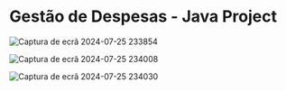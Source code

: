 # Gestão de Despesas - Java Project

![Captura de ecrã 2024-07-25 233854](https://github.com/user-attachments/assets/1c2be95c-d31b-441d-baec-420a51edbb68)

![Captura de ecrã 2024-07-25 234008](https://github.com/user-attachments/assets/30150268-18a7-4408-b1e9-ee56756e065f)

![Captura de ecrã 2024-07-25 234030](https://github.com/user-attachments/assets/3d23bec7-3150-4bd8-b8ab-4e971e22fab3)
